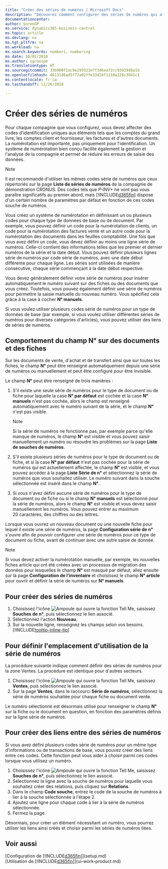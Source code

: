 ```yaml
---
title: "Créer des séries de numéros | Microsoft Docs"
description: "Découvrez comment configurer des séries de numéros qui affectent des codes d'identification uniques aux comptes et aux documents dans Business Central."
documentationcenter: 
author: SorenGP
ms.service: dynamics365-business-central
ms.topic: article
ms.devlang: na
ms.tgt_pltfrm: na
ms.workload: na
ms.search.keywords: numbers, numbering
ms.date: 10/01/2018
ms.author: sgroespe
ms.translationtype: HT
ms.sourcegitcommit: 33b900f1ac9e295921e7f3d6ea72cc93939d8a1b
ms.openlocfilehash: 46131d6ad5f77a02ffe33d24f1210a226c3041c1
ms.contentlocale: fr-ca
ms.lasthandoff: 11/26/2018

---
```

# <a name="create-number-series"></a>Créer des séries de numéros
Pour chaque compagnie que vous configurez, vous devez affecter des codes d'identification uniques aux éléments tels que les comptes du grand livre, les comptes client et fournisseur, les factures et d'autres documents. La numérotation est importante, pas uniquement pour l'identification. Un système de numérotation bien conçu facilite également la gestion et l'analyse de la compagnie et permet de réduire les erreurs de saisie des données.

> [!NOTE]  
>   Il est recommandé d'utiliser les mêmes codes série de numéros que ceux répertoriés sur la page **Liste de séries de numéros** de la compagnie de démonstration CRONUS. Des codes tels que *P-INV+* ne vont pas vous paraître significatifs au premier abord, mais [!INCLUDE[d365fin](includes/d365fin_md.md)] dispose d'un certain nombre de paramètres par défaut en fonction de ces codes souche de numéros.

Vous créez un système de numérotation en définissant un ou plusieurs codes pour chaque type de données de base ou de document. Par exemple, vous pouvez définir un code pour la numérotation de clients, un code pour la numérotation des factures vente et un autre code pour la numérotation des documents dans les feuilles comptabilité. Une fois que vous avez défini un code, vous devez définir au moins une ligne série de numéros. Celle-ci contient des informations telles que les premier et dernier numéros de la série et la date début. Vous pouvez définir plusieurs lignes série de numéros par code série de numéros, avec une date début différente pour chaque ligne. Les séries sont utilisées de manière consécutive, chaque série commençant à la date début respective.

Vous devez généralement définir votre série de numéros pour insérer automatiquement le numéro suivant sur des fiches ou des documents que vous créez. Toutefois, vous pouvez également définir une série de numéros pour permettre la saisie manuelle du nouveau numéro. Vous spécifiez cela grâce à la case à cocher **N° manuels**.

Si vous voulez utiliser plusieurs codes série de numéros pour un type de données de base (par exemple, si vous voulez utiliser différentes séries de numéros pour diverses catégories d'articles), vous pouvez utiliser des liens de séries de numéros.

## <a name="behavior-of-the-no-field-on-documents-and-cards"></a>Comportement du champ N° sur des documents et des fiches
Sur les documents de vente, d'achat et de transfert ainsi que sur toutes les fiches, le champ **N°** peut être renseigné automatiquement depuis une série de numéros ou manuellement et peut être configuré pour être invisible.

Le champ **N°** peut être renseigné de trois manières :

1. S'il existe une seule série de numéros pour le type de document ou de fiche pour laquelle la case **N° par défaut** est cochée et la case **N° manuels** n'est pas cochée, alors le champ est renseigné automatiquement avec le numéro suivant de la série, et le champ **N°** n'est pas visible.

    > [!NOTE]  
    > Si la série de numéros ne fonctionne pas, par exemple parce qu'elle manque de numéros, le champ **N°** est visible et vous pouvez saisir manuellement un numéro ou résoudre les problèmes sur la page **Liste de souches de numéros**.

2. S'il existe plusieurs séries de numéros pour le type de document ou de fiche, et si la case **N° par défaut** n'est pas cochée pour la série de numéros qui est actuellement affectée, le champ **N°** est visible, et vous pouvez accéder à la page **Liste Série de n°** et sélectionnez la série de numéros que vous souhaitez utiliser. Le numéro suivant dans la souche sélectionnée est inséré dans le champ **N°** .

3. Si vous n'avez défini aucune série de numéros pour le type de document ou de fiche ou si le champ **N° manuels** est sélectionné pour la série de numéros, alors le champ **N°** est visible et vous devez saisir manuellement les numéros. Vous pouvez entrer au maximum 20 caractères, des chiffres ou des lettres.

Lorsque vous ouvrez un nouveau document ou une nouvelle fiche pour lequel il existe une série de numéros, la page **Configuration série de n°** s'ouvre afin de pouvoir configurer une série de numéros pour ce type de document ou fiche, avant de continuer avec une autre saisie de donnée.

> [!NOTE]  
> Si vous devez activer la numérotation manuelle, par exemple, les nouvelles fiches article qui ont été créées avec un processus de migration des données pour lesquelles le champ **N°** est masqué par défaut, allez ensuite sur la page **Configuration de l'inventaire** et choisissez le champ **N° article** pour ouvrir et définir la série de numéros sur **N° manuels**.

## <a name="to-create-a-new-number-series"></a>Pour créer des séries de numéros
1. Choisissez l'icône ![Ampoule qui ouvre la fonction Tell Me](media/ui-search/search_small.png "Dites-moi ce que vous voulez faire"), saisissez **Souches de n°**, puis sélectionnez le lien associé.
2. Sélectionnez l'action **Nouveau**.
3. Sur la nouvelle ligne, renseignez les champs selon vos besoins. [!INCLUDE[tooltip-inline-tip](includes/tooltip-inline-tip_md.md)]

## <a name="to-set-up-where-a-number-series-is-used"></a>Pour définir l'emplacement d'utilisation de la série de numéros
La procédure suivante indique comment définir des séries de numéros pour la zone Ventes. La procédure est identique pour d'autres secteurs.
1. Choisissez l'icône ![Ampoule qui ouvre la fonction Tell Me](media/ui-search/search_small.png "Dites-moi ce que vous voulez faire"), saisissez **Ventes**, puis sélectionnez le lien associé.
2. Sur la page **Ventes**, dans le raccourci **Série de numéros**, sélectionnez la série de numéros souhaitée pour chaque fiche ou document vente.

Le numéro sélectionné est désormais utilisé pour renseigner le champ **N°** sur la fiche ou le document en question, en fonction des paramètres définis sur la ligne série de numéros.

## <a name="to-create-relationships-between-number-series"></a>Pour créer des liens entre des séries de numéros
Si vous avez défini plusieurs codes série de numéros pour un même type d'informations ou de transactions de base, vous pouvez créer des liens entre ces codes. Cette fonction peut vous aider à choisir parmi ces codes lorsque vous utilisez un numéro.

1. Choisissez l'icône ![Ampoule qui ouvre la fonction Tell Me](media/ui-search/search_small.png "Dites-moi ce que vous voulez faire"), saisissez **Souches de n°**, puis sélectionnez le lien associé.
2. Sélectionnez la ligne avec la souche de numéros pour laquelle vous souhaitez créer des relations, puis cliquez sur **Relations**.
3. Dans le champ **Code souche**, entrez le code de la souche de numéros à lier à la souche sélectionnée à l'étape 2.
4. Ajoutez une ligne pour chaque code à lier à la série de numéros sélectionnée.
5. Fermez la page.

Désormais, pour créer un élément nécessitant un numéro, vous pourrez utiliser les liens ainsi créés et choisir parmi les séries de numéros liées.

## <a name="see-also"></a>Voir aussi
[Configuration de [!INCLUDE[d365fin](includes/d365fin_md.md)]](setup.md)  
[Utilisation de [!INCLUDE[d365fin](includes/d365fin_md.md)]](ui-work-product.md)  

